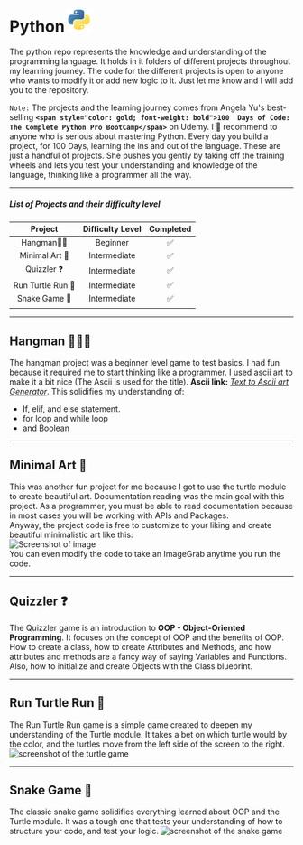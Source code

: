 # Python <img alt="Python logo" height="40" src="images/python_logo.svg.png" width="40"/>

The python repo represents the knowledge and understanding of the programming language. 
It holds in it folders of different projects throughout my learning journey.
The code for the different projects is open to anyone who wants to modify it or add new logic to it.
Just let me know and I will add you to the repository.

```Note:``` The projects and the learning journey comes from Angela Yu's best-selling **```<span style="color: gold; font-weight: bold">100 
Days of Code: The Complete Python Pro BootCamp</span>```** on Udemy.
I 💯 recommend to anyone who is serious about mastering Python.
Every day you build a project, for 100 Days, learning the ins and out of the language.
These are just a handful of projects.
She pushes you gently by taking off the training wheels and lets you test your understanding and 
knowledge of the language, thinking like a programmer all the way.

___

##### List of Projects and their difficulty level
|      Project      | Difficulty Level | Completed |
|:-----------------:|:----------------:|:---------:|
|   Hangman🧍🏽‍    |     Beginner     |     ✅     |
|  Minimal Art 🎨   |   Intermediate   |     ✅     |
|    Quizzler ❓     |   Intermediate   |     ✅     |
| Run Turtle Run 🐢 |   Intermediate   |     ✅     |
|   Snake Game 🐍   |   Intermediate   |     ✅     |
|                   |                  |           |

___

## Hangman 🧍🏽‍♂️
The hangman project was a beginner level game to test basics.
I had fun because it required me to start thinking like a programmer.
I used ascii art to make it a bit nice (The Ascii is used for the title).
**Ascii link:** [_Text to Ascii art Generator_](http://www.patorjk.com/software/taag/#p=display&f=ANSI%20Shadow&t=>As).
This solidifies my understanding of:  
* If, elif, and else statement.
* for loop and while loop
* and Boolean
___
## Minimal Art 🎨
This was another fun project for me because I got to use the turtle module
to create beautiful art. Documentation reading was the main goal with this project.
As a programmer, you must be able to read documentation because in most cases 
you will be working with APIs and Packages.   
Anyway, the project code is free to customize to your liking and create beautiful 
minimalistic art like this:  
![Screenshot of image](minimal_art/minimal_art.png)  
You can even modify the code to take an ImageGrab anytime you run the code.
___
## Quizzler ❓
The Quizzler game is an introduction to **OOP - Object-Oriented Programming**.
It focuses on the concept of OOP and the benefits of OOP. How to create a class,
how to create Attributes and Methods, and how attributes and methods are a fancy 
way of saying Variables and Functions. Also, how to initialize and create Objects with 
the Class blueprint.
___
## Run Turtle Run 🐢
The Run Turtle Run game is a simple game created to deepen my understanding of the Turtle
module.
It takes a bet on which turtle would by the color, and the turtles move from the left 
side of the screen to the right.
![screenshot of the turtle game](images/turtle.webp)
___
## Snake Game 🐍
The classic snake game solidifies everything learned about OOP and the Turtle module. It was a tough one
 that tests your understanding of how to structure your code, and test your logic.
![screenshot of the snake game](images/snake.webp)
